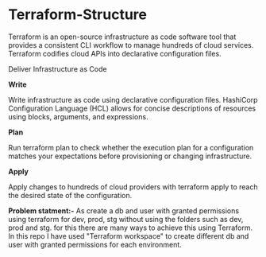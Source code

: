 # Terraform-Structure
Terraform is an open-source infrastructure as code software tool that provides a consistent CLI workflow to manage hundreds of cloud services. Terraform codifies cloud APIs into declarative configuration files.

Deliver Infrastructure as Code

<b>Write</b>

Write infrastructure as code using declarative configuration files. HashiCorp Configuration Language (HCL) allows for concise descriptions of resources using blocks, arguments, and expressions.

<b>Plan</b>

Run terraform plan to check whether the execution plan for a configuration matches your expectations before provisioning or changing infrastructure.

<b>Apply</b>

Apply changes to hundreds of cloud providers with terraform apply to reach the desired state of the configuration.

<b>Problem statment:-</b>
As create a db and user with granted permissions using terraform for dev, prod, stg without using the folders such as dev, prod and stg.
for this there are many ways to achieve this using Terraform.
In this repo I have used "Terraform workspace" to create different db and user with granted permissions for each environment.


